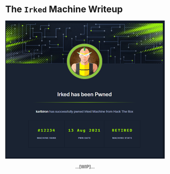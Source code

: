 # The `Irked` Machine Writeup

![irked_pwned](/assets/irked_pwned.png)

<p align="center">
...[WIP]...
</p>